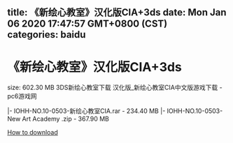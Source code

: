 
title: 《新绘心教室》汉化版CIA+3ds
date: Mon Jan 06 2020 17:47:57 GMT+0800 (CST)    
categories: baidu
---

# 《新绘心教室》汉化版CIA+3ds
size: 602.30 MB
 3DS新绘心教室下载 汉化版_新绘心教室CIA中文版游戏下载 - pc6游戏网
 
|- IOHH-NO.10-0503-新绘心教室CIA.rar - 234.40 MB
|- IOHH-NO.10-0503-New Art Academy .zip - 367.90 MB

[How to download](https://bpcam.bemobtrk.com/go/2ceec3aa-1ca2-46d6-b9ff-aaa5c184517c?jno=5346)
